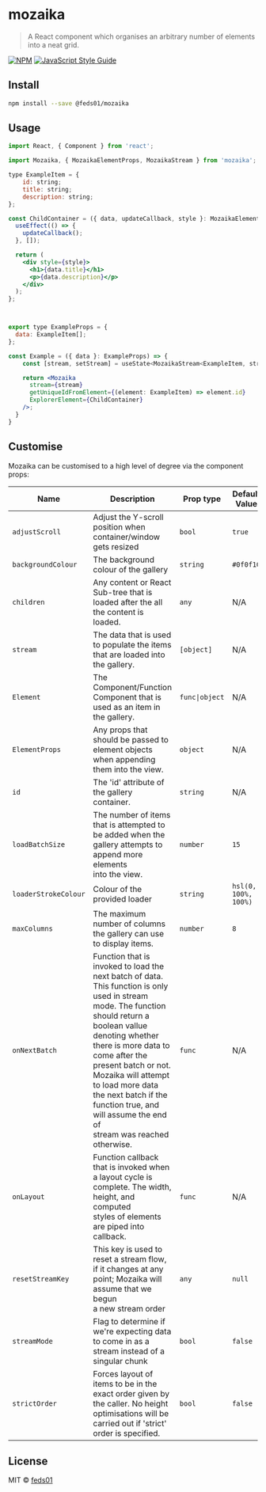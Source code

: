 # mozaika

> A React component which organises an arbitrary number of elements into a neat grid.

[![NPM](https://img.shields.io/npm/v/@feds01/mozaika.svg)](https://www.npmjs.com/package/@feds01/mozaika) [![JavaScript Style Guide](https://img.shields.io/badge/code_style-standard-brightgreen.svg)](https://standardjs.com)

## Install

```bash
npm install --save @feds01/mozaika
```

## Usage

```jsx
import React, { Component } from 'react';

import Mozaika, { MozaikaElementProps, MozaikaStream } from 'mozaika';

type ExampleItem = {
    id: string;
    title: string;
    description: string;
};

const ChildContainer = ({ data, updateCallback, style }: MozaikaElementProps<ExampleItem>) => {
  useEffect(() => {
    updateCallback();
  }, []);

  return (
    <div style={style}>
      <h1>{data.title}</h1>
      <p>{data.description}</p>
    </div>
  );
};



export type ExampleProps = {
  data: ExampleItem[];
};

const Example = ({ data }: ExampleProps) => {
    const [stream, setStream] = useState<MozaikaStream<ExampleItem, string>>({ data, key: '' });

    return <Mozaika
      stream={stream}
      getUniqueIdFromElement={(element: ExampleItem) => element.id}
      ExplorerElement={ChildContainer}
    />;
  }
}
```

## Customise

Mozaika can be customised to a high level of degree via the component props:

| Name                 | Description                                                                                                                                                                                                                                                                                                                                                                  | Prop type      | Default Value        | Required                 |
| -------------------- | ---------------------------------------------------------------------------------------------------------------------------------------------------------------------------------------------------------------------------------------------------------------------------------------------------------------------------------------------------------------------------- | -------------- | -------------------- | ------------------------ |
| `adjustScroll`       | Adjust the Y-scroll position when container/window gets resized                                                                                                                                                                                                                                                                                                              | `bool`         | `true`               | `false`                  |
| `backgroundColour`   | The background colour of the gallery                                                                                                                                                                                                                                                                                                                                         | `string`       | `#0f0f10`            | `false`                  |
| `children`           | Any content or React Sub-tree that is loaded after the all the content is loaded.                                                                                                                                                                                                                                                                                            | `any`          | N/A                  | `false`                  |
| `stream`             | The data that is used to populate the items that are loaded into the gallery.                                                                                                                                                                                                                                                                                                | `[object]`     | N/A                  | `true`                   |
| `Element`            | The Component/Function Component that is used as an item in the gallery.                                                                                                                                                                                                                                                                                                     | `func\|object` | N/A                  | `true`                   |
| `ElementProps`       | Any props that should be passed to element objects when appending them into the view.                                                                                                                                                                                                                                                                                        | `object`       | N/A                  | `false`                  |
| `id`                 | The 'id' attribute of the gallery container.                                                                                                                                                                                                                                                                                                                                 | `string`       | N/A                  | `true`                   |
| `loadBatchSize`      | The number of items that is attempted to be added when the gallery attempts to append more elements<br> into the view.                                                                                                                                                                                                                                                       | `number`       | `15`                 | `false`                  |
| `loaderStrokeColour` | Colour of the provided loader                                                                                                                                                                                                                                                                                                                                                | `string`       | `hsl(0, 100%, 100%)` | `false`                  |
| `maxColumns`         | The maximum number of columns the gallery can use to display items.                                                                                                                                                                                                                                                                                                          | `number`       | `8`                  | `false`                  |
| `onNextBatch`        | Function that is invoked to load the next batch of data. This function is only<br>used in stream mode. The function should return a boolean vallue denoting whether<br>there is more data to come after the present batch or not. Mozaika will attempt<br>to load more data the next batch if the function true, and will assume the end of<br>stream was reached otherwise. | `func`         | N/A                  | `true` when `streamMode` |
| `onLayout`           | Function callback that is invoked when a layout cycle is complete. The width, height, and computed<br> styles of elements are piped into callback.                                                                                                                                                                                                                           | `func`         | N/A                  | `false`                  |
| `resetStreamKey`     | This key is used to reset a stream flow, if it changes at any point; Mozaika will assume that we begun<br>a new stream order                                                                                                                                                                                                                                                 | `any`          | `null`               | `false`                  |
| `streamMode`         | Flag to determine if we're expecting data to come in as a stream instead of a singular chunk                                                                                                                                                                                                                                                                                 | `bool`         | `false`              | `false`                  |
| `strictOrder`        | Forces layout of items to be in the exact order given by the caller. No height optimisations will be<br>carried out if 'strict' order is specified.                                                                                                                                                                                                                          | `bool`         | `false`              | `false`                  |

## License

MIT © [feds01](https://github.com/feds01)
